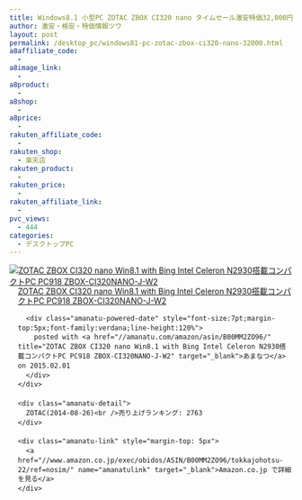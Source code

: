 ```yaml
---
title: Windows8.1 小型PC ZOTAC ZBOX CI320 nano タイムセール激安特価32,000円台！送料無料！
author: 激安・格安・特価情報ツウ
layout: post
permalink: /desktop_pc/windows81-pc-zotac-zbox-ci320-nano-32000.html
a8affiliate_code:
  -
a8image_link:
  -
a8product:
  -
a8shop:
  -
a8price:
  -
rakuten_affiliate_code:
  -
rakuten_shop:
  - 楽天店
rakuten_product:
  -
rakuten_price:
  -
rakuten_affiliate_link:
  -
pvc_views:
  - 444
categories:
  - デスクトップPC
---
```

<div class="amanatu-box" style="margin-bottom:0px;">
  <div class="amanatu-image" style="float:left;">
    <a href="//www.amazon.co.jp/exec/obidos/ASIN/B00MM2ZO96/tokkajohotsu-22/ref=nosim/" name="amanatulink" target="_blank"><img src="//i2.wp.com/ecx.images-amazon.com/images/I/41ErGz-rcNL._SL160_.jpg?w=546" alt="ZOTAC ZBOX CI320 nano Win8.1 with Bing Intel Celeron N2930搭載コンパクトPC PC918 ZBOX-CI320NANO-J-W2" style="border: none;" data-recalc-dims="1" /></a>
  </div>

  <div class="amanatu-info" style="float:left;margin-left:15px;line-height:120%">
    <div class="amanatu-name" style="margin-bottom:10px;line-height:120%">
      <a href="//www.amazon.co.jp/exec/obidos/ASIN/B00MM2ZO96/tokkajohotsu-22/ref=nosim/" name="amanatulink" target="_blank">ZOTAC ZBOX CI320 nano Win8.1 with Bing Intel Celeron N2930搭載コンパクトPC PC918 ZBOX-CI320NANO-J-W2</a>

      <div class="amanatu-powered-date" style="font-size:7pt;margin-top:5px;font-family:verdana;line-height:120%">
        posted with <a href="//amanatu.com/amazon/asin/B00MM2ZO96/" title="ZOTAC ZBOX CI320 nano Win8.1 with Bing Intel Celeron N2930搭載コンパクトPC PC918 ZBOX-CI320NANO-J-W2" target="_blank">あまなつ</a> on 2015.02.01
      </div>
    </div>

    <div class="amanatu-detail">
      ZOTAC(2014-08-26)<br />売り上げランキング: 2763
    </div>

    <div class="amanatu-link" style="margin-top: 5px">
      <a href="//www.amazon.co.jp/exec/obidos/ASIN/B00MM2ZO96/tokkajohotsu-22/ref=nosim/" name="amanatulink" target="_blank">Amazon.co.jp で詳細を見る</a>
    </div>
  </div>

  <div class="amanatu-footer" style="clear: left">
  </div>
</div>